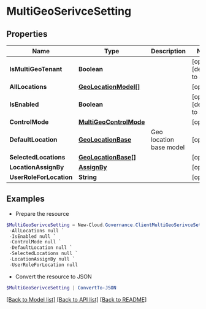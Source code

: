 # MultiGeoSerivceSetting
## Properties

Name | Type | Description | Notes
------------ | ------------- | ------------- | -------------
**IsMultiGeoTenant** | **Boolean** |  | [optional] [default to $false]
**AllLocations** | [**GeoLocationModel[]**](GeoLocationModel.md) |  | [optional] 
**IsEnabled** | **Boolean** |  | [optional] [default to $false]
**ControlMode** | [**MultiGeoControlMode**](MultiGeoControlMode.md) |  | [optional] 
**DefaultLocation** | [**GeoLocationBase**](GeoLocationBase.md) | Geo location base model | [optional] 
**SelectedLocations** | [**GeoLocationBase[]**](GeoLocationBase.md) |  | [optional] 
**LocationAssignBy** | [**AssignBy**](AssignBy.md) |  | [optional] 
**UserRoleForLocation** | **String** |  | [optional] 

## Examples

- Prepare the resource
```powershell
$MultiGeoSerivceSetting = New-Cloud.Governance.ClientMultiGeoSerivceSetting  -IsMultiGeoTenant null `
 -AllLocations null `
 -IsEnabled null `
 -ControlMode null `
 -DefaultLocation null `
 -SelectedLocations null `
 -LocationAssignBy null `
 -UserRoleForLocation null
```

- Convert the resource to JSON
```powershell
$MultiGeoSerivceSetting | ConvertTo-JSON
```

[[Back to Model list]](../README.md#documentation-for-models) [[Back to API list]](../README.md#documentation-for-api-endpoints) [[Back to README]](../README.md)

